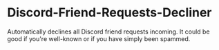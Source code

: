 # Discord-Friend-Requests-Decliner
Automatically declines all Discord friend requests incoming.
It could be good if you're well-known or if you have simply been spammed.
